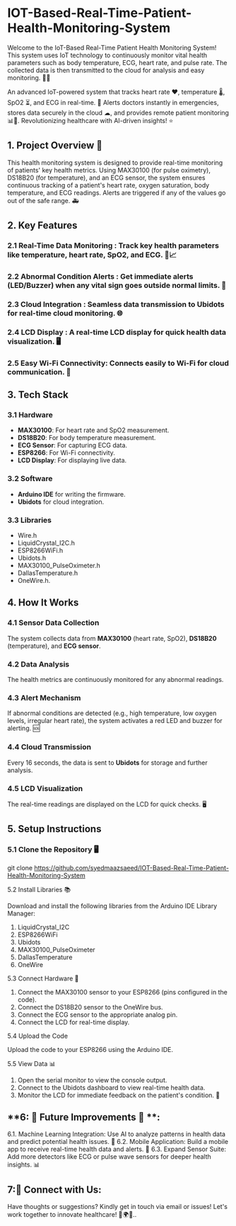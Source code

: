 # IOT-Based-Real-Time-Patient-Health-Monitoring-System

Welcome to the IoT-Based Real-Time Patient Health Monitoring System! This system uses IoT technology to continuously monitor vital health parameters such as body temperature, ECG, heart rate, and pulse rate. The collected data is then transmitted to the cloud for analysis and easy monitoring. 🏥🌐

An advanced IoT-powered system that tracks heart rate ❤️, temperature 🌡, SpO2 ⏳, and ECG in real-time. 🚨 Alerts doctors instantly in emergencies, stores data securely in the cloud ☁, and provides remote patient monitoring 📊📱. Revolutionizing healthcare with AI-driven insights! ⭐

## **1. Project Overview 🚀**

This health monitoring system is designed to provide real-time monitoring of patients' key health metrics. Using MAX30100 (for pulse oximetry), DS18B20 (for temperature), and an ECG sensor, the system ensures continuous tracking of a patient's heart rate, oxygen saturation, body temperature, and ECG readings. Alerts are triggered if any of the values go out of the safe range. 🚑

## **2. Key Features**

### **2.1 Real-Time Data Monitoring** : Track key health parameters like temperature, heart rate, SpO2, and ECG. 💓📈
### **2.2 Abnormal Condition Alerts** :  Get immediate alerts (LED/Buzzer) when any vital sign goes outside normal limits. 🚨
### **2.3 Cloud Integration** :  Seamless data transmission to Ubidots for real-time cloud monitoring. 🌐
### **2.4 LCD Display** :  A real-time LCD display for quick health data visualization. 🖥️
### **2.5 Easy Wi-Fi Connectivity**:  Connects easily to Wi-Fi for cloud communication. 📡

## **3. Tech Stack**

### **3.1 Hardware**

- **MAX30100**: For heart rate and SpO2 measurement.  
- **DS18B20**: For body temperature measurement.  
- **ECG Sensor**: For capturing ECG data.  
- **ESP8266**: For Wi-Fi connectivity.  
- **LCD Display**: For displaying live data.

### **3.2 Software**

- **Arduino IDE** for writing the firmware.  
- **Ubidots** for cloud integration.

### **3.3 Libraries**

- Wire.h  
- LiquidCrystal_I2C.h  
- ESP8266WiFi.h  
- Ubidots.h  
- MAX30100_PulseOximeter.h  
- DallasTemperature.h  
- OneWire.h.

## **4. How It Works**

### **4.1 Sensor Data Collection**

The system collects data from **MAX30100** (heart rate, SpO2), **DS18B20** (temperature), and **ECG sensor**.

### **4.2 Data Analysis**

The health metrics are continuously monitored for any abnormal readings.

### **4.3 Alert Mechanism**

If abnormal conditions are detected (e.g., high temperature, low oxygen levels, irregular heart rate), the system activates a red LED and buzzer for alerting. 🆘

### **4.4 Cloud Transmission**

Every 16 seconds, the data is sent to **Ubidots** for storage and further analysis.

### **4.5 LCD Visualization**

The real-time readings are displayed on the LCD for quick checks. 🖥️


## **5. Setup Instructions**

### **5.1 Clone the Repository 🖥️**


git clone https://github.com/syedmaazsaeed/IOT-Based-Real-Time-Patient-Health-Monitoring-System

5.2 Install Libraries 📚

Download and install the following libraries from the Arduino IDE Library Manager:

1. LiquidCrystal_I2C
2. ESP8266WiFi
3. Ubidots
4. MAX30100_PulseOximeter
5. DallasTemperature
6. OneWire

5.3 Connect Hardware 🔌

1. Connect the MAX30100 sensor to your ESP8266 (pins configured in the code).
2. Connect the DS18B20 sensor to the OneWire bus.
3. Connect the ECG sensor to the appropriate analog pin.
4. Connect the LCD for real-time display.

5.4 Upload the Code

Upload the code to your ESP8266 using the Arduino IDE.

5.5 View Data 📊

1. Open the serial monitor to view the console output.
2. Connect to the Ubidots dashboard to view real-time health data.
3. Monitor the LCD for immediate feedback on the patient's condition. 📱


## **6: 🎯 Future Improvements 🔮 **:

6.1.  Machine Learning Integration: Use AI to analyze patterns in health data and predict potential health issues. 🤖
6.2.  Mobile Application: Build a mobile app to receive real-time health data and alerts. 📲
6.3.  Expand Sensor Suite: Add more detectors like ECG or pulse wave sensors for deeper health insights. 📊

## **7:💬 Connect with Us**:

Have thoughts or suggestions? Kindly get in touch via email or issues! Let's work together to innovate healthcare! 🎍🌍💡..
